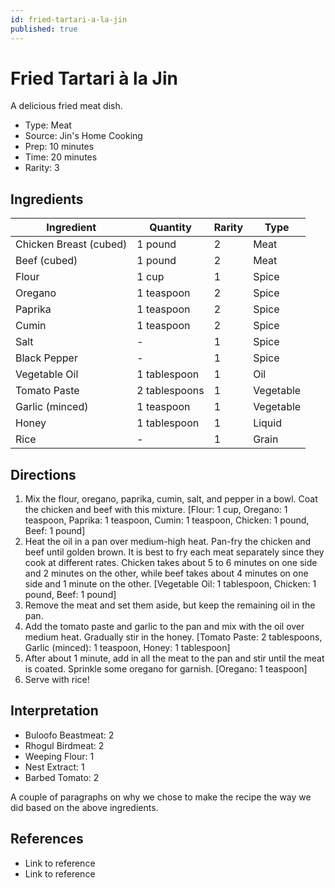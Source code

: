 ```yaml
---
id: fried-tartari-a-la-jin
published: true
---
```


# Fried Tartari à la Jin

A delicious fried meat dish.

* Type: Meat
* Source: Jin's Home Cooking
* Prep: 10 minutes
* Time: 20 minutes
* Rarity: 3

## Ingredients

| Ingredient           | Quantity       | Rarity | Type      |
| -------------------- | -------------- | ------ | --------- |
| Chicken Breast (cubed) | 1 pound      | 2      | Meat      |
| Beef (cubed)         | 1 pound        | 2      | Meat      |
| Flour                | 1 cup          | 1      | Spice     |
| Oregano              | 1 teaspoon     | 2      | Spice     |
| Paprika              | 1 teaspoon     | 2      | Spice     |
| Cumin                | 1 teaspoon     | 2      | Spice     |
| Salt                 | -              | 1      | Spice     |
| Black Pepper         | -              | 1      | Spice     |
| Vegetable Oil        | 1 tablespoon   | 1      | Oil       |
| Tomato Paste         | 2 tablespoons  | 1      | Vegetable |
| Garlic (minced)      | 1 teaspoon     | 1      | Vegetable |
| Honey                | 1 tablespoon   | 1      | Liquid    |
| Rice                 | -              | 1      | Grain     |

## Directions

1. Mix the flour, oregano, paprika, cumin, salt, and pepper in a bowl. Coat the chicken and beef with this mixture. [Flour: 1 cup, Oregano: 1 teaspoon, Paprika: 1 teaspoon, Cumin: 1 teaspoon, Chicken: 1 pound, Beef: 1 pound]
2. Heat the oil in a pan over medium-high heat. Pan-fry the chicken and beef until golden brown. It is best to fry each meat separately since they cook at different rates. Chicken takes about 5 to 6 minutes on one side and 2 minutes on the other, while beef takes about 4 minutes on one side and 1 minute on the other. [Vegetable Oil: 1 tablespoon, Chicken: 1 pound, Beef: 1 pound]
3. Remove the meat and set them aside, but keep the remaining oil in the pan.
4. Add the tomato paste and garlic to the pan and mix with the oil over medium heat. Gradually stir in the honey. [Tomato Paste: 2 tablespoons, Garlic (minced): 1 teaspoon, Honey: 1 tablespoon]
5. After about 1 minute, add in all the meat to the pan and stir until the meat is coated. Sprinkle some oregano for garnish. [Oregano: 1 teaspoon]
6. Serve with rice!

## Interpretation

* Buloofo Beastmeat: 2
* Rhogul Birdmeat: 2
* Weeping Flour: 1
* Nest Extract: 1
* Barbed Tomato: 2

A couple of paragraphs on why we chose to make the recipe the way we did based on the above ingredients.

## References

* Link to reference
* Link to reference
